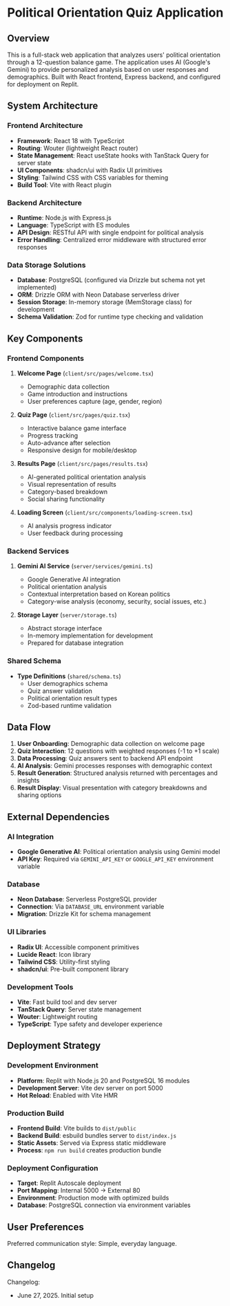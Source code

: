 # Political Orientation Quiz Application

## Overview

This is a full-stack web application that analyzes users' political orientation through a 12-question balance game. The application uses AI (Google's Gemini) to provide personalized analysis based on user responses and demographics. Built with React frontend, Express backend, and configured for deployment on Replit.

## System Architecture

### Frontend Architecture
- **Framework**: React 18 with TypeScript
- **Routing**: Wouter (lightweight React router)
- **State Management**: React useState hooks with TanStack Query for server state
- **UI Components**: shadcn/ui with Radix UI primitives
- **Styling**: Tailwind CSS with CSS variables for theming
- **Build Tool**: Vite with React plugin

### Backend Architecture
- **Runtime**: Node.js with Express.js
- **Language**: TypeScript with ES modules
- **API Design**: RESTful API with single endpoint for political analysis
- **Error Handling**: Centralized error middleware with structured error responses

### Data Storage Solutions
- **Database**: PostgreSQL (configured via Drizzle but schema not yet implemented)
- **ORM**: Drizzle ORM with Neon Database serverless driver
- **Session Storage**: In-memory storage (MemStorage class) for development
- **Schema Validation**: Zod for runtime type checking and validation

## Key Components

### Frontend Components
1. **Welcome Page** (`client/src/pages/welcome.tsx`)
   - Demographic data collection
   - Game introduction and instructions
   - User preferences capture (age, gender, region)

2. **Quiz Page** (`client/src/pages/quiz.tsx`)
   - Interactive balance game interface
   - Progress tracking
   - Auto-advance after selection
   - Responsive design for mobile/desktop

3. **Results Page** (`client/src/pages/results.tsx`)
   - AI-generated political orientation analysis
   - Visual representation of results
   - Category-based breakdown
   - Social sharing functionality

4. **Loading Screen** (`client/src/components/loading-screen.tsx`)
   - AI analysis progress indicator
   - User feedback during processing

### Backend Services
1. **Gemini AI Service** (`server/services/gemini.ts`)
   - Google Generative AI integration
   - Political orientation analysis
   - Contextual interpretation based on Korean politics
   - Category-wise analysis (economy, security, social issues, etc.)

2. **Storage Layer** (`server/storage.ts`)
   - Abstract storage interface
   - In-memory implementation for development
   - Prepared for database integration

### Shared Schema
- **Type Definitions** (`shared/schema.ts`)
  - User demographics schema
  - Quiz answer validation
  - Political orientation result types
  - Zod-based runtime validation

## Data Flow

1. **User Onboarding**: Demographic data collection on welcome page
2. **Quiz Interaction**: 12 questions with weighted responses (-1 to +1 scale)
3. **Data Processing**: Quiz answers sent to backend API endpoint
4. **AI Analysis**: Gemini processes responses with demographic context
5. **Result Generation**: Structured analysis returned with percentages and insights
6. **Result Display**: Visual presentation with category breakdowns and sharing options

## External Dependencies

### AI Integration
- **Google Generative AI**: Political orientation analysis using Gemini model
- **API Key**: Required via `GEMINI_API_KEY` or `GOOGLE_API_KEY` environment variable

### Database
- **Neon Database**: Serverless PostgreSQL provider
- **Connection**: Via `DATABASE_URL` environment variable
- **Migration**: Drizzle Kit for schema management

### UI Libraries
- **Radix UI**: Accessible component primitives
- **Lucide React**: Icon library
- **Tailwind CSS**: Utility-first styling
- **shadcn/ui**: Pre-built component library

### Development Tools
- **Vite**: Fast build tool and dev server
- **TanStack Query**: Server state management
- **Wouter**: Lightweight routing
- **TypeScript**: Type safety and developer experience

## Deployment Strategy

### Development Environment
- **Platform**: Replit with Node.js 20 and PostgreSQL 16 modules
- **Development Server**: Vite dev server on port 5000
- **Hot Reload**: Enabled with Vite HMR

### Production Build
- **Frontend Build**: Vite builds to `dist/public`
- **Backend Build**: esbuild bundles server to `dist/index.js`
- **Static Assets**: Served via Express static middleware
- **Process**: `npm run build` creates production bundle

### Deployment Configuration
- **Target**: Replit Autoscale deployment
- **Port Mapping**: Internal 5000 → External 80
- **Environment**: Production mode with optimized builds
- **Database**: PostgreSQL connection via environment variables

## User Preferences

Preferred communication style: Simple, everyday language.

## Changelog

Changelog:
- June 27, 2025. Initial setup